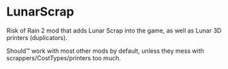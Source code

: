 # LunarScrap
Risk of Rain 2 mod that adds Lunar Scrap into the game, as well as Lunar 3D printers (duplicators).

Should:tm: work with most other mods by default, unless they mess with scrappers/CostTypes/printers too much.
